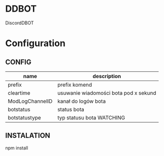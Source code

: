 # DDBOT

DiscordDBOT

# Configuration

## CONFIG
| name| description|
|--|--|
| prefix | prefix komend |
| cleartime | usuwanie wiadomości bota pod x sekund |
|ModLogChannelID| kanał do logów bota |
| botstatus | status bota |
| botstatustype | typ statusu bota WATCHING | PLAYING | LISTENING |

## INSTALATION
npm install
